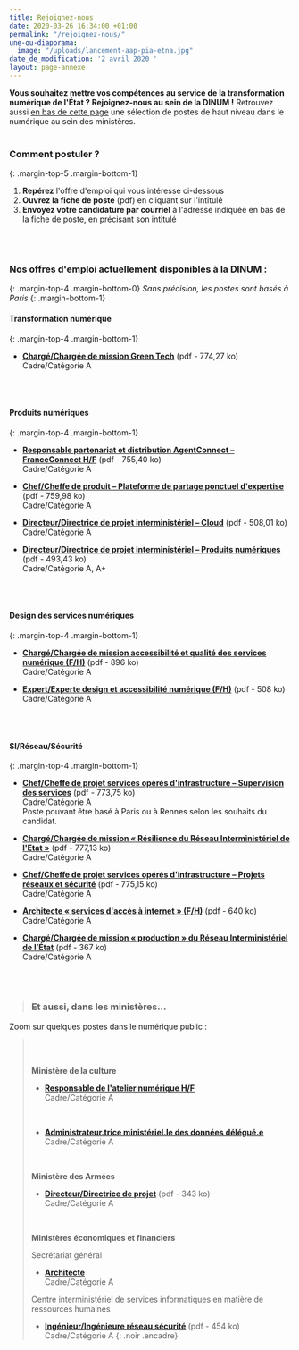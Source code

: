 ```yaml
---
title: Rejoignez-nous
date: 2020-03-26 16:34:00 +01:00
permalink: "/rejoignez-nous/"
une-ou-diaporama:
  image: "/uploads/lancement-aap-pia-etna.jpg"
date_de_modification: '2 avril 2020 '
layout: page-annexe
---
```


**Vous souhaitez mettre vos compétences au service de la transformation numérique de l'État ? Rejoignez-nous au sein de la DINUM !** 
Retrouvez aussi [en bas de cette page](#offresministères) une sélection de postes de haut niveau dans le numérique au sein des ministères.
<br>
<br>

### Comment postuler ?
{: .margin-top-5 .margin-bottom-1} 
1. **Repérez** l'offre d'emploi qui vous intéresse ci-dessous
2. **Ouvrez la fiche de poste** (pdf) en cliquant sur l'intitulé
3. **Envoyez votre candidature par courriel** à l'adresse indiquée en bas de la fiche de poste, en précisant son intitulé
<br>
<br>

### Nos offres d'emploi actuellement disponibles à la DINUM :
{: .margin-top-4 .margin-bottom-0} 
*Sans précision, les postes sont basés à Paris*
{: .margin-bottom-1} 

#### **Transformation numérique**
{: .margin-top-4 .margin-bottom-1} 
* [**Chargé/Chargée de mission Green Tech**](https://place-ep-recrute.talent-soft.com/Handlers/download.ashx?filetype=1032&fileguid=d76294f5-df23-4c7e-bc3c-486a09b35aa8&offerid=374102 "Chargé/Chargée de mission Green Tech - Télécharger le pdf") (pdf - 774,27&nbsp;ko)
<br>Cadre/Catégorie A
<br>
<br>

#### **Produits numériques**
{: .margin-top-4 .margin-bottom-1} 
* [**Responsable partenariat et distribution AgentConnect – FranceConnect H/F**](https://place-ep-recrute.talent-soft.com/Handlers/download.ashx?filetype=1032&fileguid=4eead9d5-b760-4eb0-b695-1fc8bbc361ee&offerid=374096 "Responsable partenariat et distribution AgentConnect – FranceConnect H/F - Télécharger le pdf") (pdf - 755,40&nbsp;ko)
<br>Cadre/Catégorie A

* [**Chef/Cheffe de produit – Plateforme de partage ponctuel d'expertise**](https://place-ep-recrute.talent-soft.com/Handlers/download.ashx?filetype=1032&fileguid=713397d6-577a-40af-a975-ce60f0402eca&offerid=371415 "Chef/Cheffe de produit – Plateforme de partage ponctuel d'expertise - Télécharger le pdf") (pdf - 759,98&nbsp;ko)
<br>Cadre/Catégorie A

* [**Directeur/Directrice de projet interministériel – Cloud**](https://place-ep-recrute.talent-soft.com/Handlers/download.ashx?filetype=1032&fileguid=c6bc4b4a-2cfc-4a36-882d-65634a5dc352&offerid=366750 "Directeur/Directrice de projet interministériel – Cloud - Télécharger le pdf") (pdf - 508,01&nbsp;ko)
<br>Cadre/Catégorie A

* [**Directeur/Directrice de projet interministériel – Produits numériques**](https://place-ep-recrute.talent-soft.com/Handlers/download.ashx?filetype=1032&fileguid=be899574-340e-4ac7-9d91-c47f2049776c&offerid=366771 "Directeur/Directrice de projet interministériel – Produits numériques - Télécharger le pdf") (pdf - 493,43&nbsp;ko)
<br>Cadre/Catégorie A, A+
<br>
<br>

#### **Design des services numériques**
{: .margin-top-4 .margin-bottom-1}
* [**Chargé/Chargée de mission accessibilité et qualité des services numérique  (F/H)**](https://place-ep-recrute.talent-soft.com/Handlers/download.ashx?filetype=1032&fileguid=cb5c37d0-279b-41bd-a375-a468c056724b&offerid=370784) (pdf - 896&nbsp;ko)
<br>Cadre/Catégorie A

* [**Expert/Experte design et accessibilité numérique   (F/H)**](https://place-ep-recrute.talent-soft.com/Handlers/download.ashx?filetype=1032&fileguid=38fcb75b-1aeb-4b25-96e0-dbd5b28278b2&offerid=370785) (pdf - 508&nbsp;ko)
<br>Cadre/Catégorie A
<br>
<br>

#### **SI/Réseau/Sécurité**
{: .margin-top-4 .margin-bottom-1}
* [**Chef/Cheffe de projet services opérés d'infrastructure – Supervision des services**](https://place-ep-recrute.talent-soft.com/Handlers/download.ashx?filetype=1032&fileguid=6d0887a2-da90-4966-b027-b84f91bd4a66&offerid=374085 "Chef/Cheffe de projet services opérés d'infrastructure – Supervision des services - Télécharger le pdf") (pdf - 773,75&nbsp;ko)
<br>Cadre/Catégorie A
<br>Poste pouvant être basé à Paris ou à Rennes selon les souhaits du candidat.

* [**Chargé/Chargée de mission « Résilience du Réseau Interministériel de l'Etat »**](https://place-ep-recrute.talent-soft.com/Handlers/download.ashx?filetype=1032&fileguid=447d3aed-3dd4-48ca-b106-0be564f2fd8f&offerid=374091 "Chargé/Chargée de mission « Résilience du Réseau Interministériel de l'Etat » - Télécharger le pdf") (pdf - 777,13&nbsp;ko)
<br>Cadre/Catégorie A

* [**Chef/Cheffe de projet services opérés d'infrastructure – Projets réseaux et sécurité**](https://place-ep-recrute.talent-soft.com/Handlers/download.ashx?filetype=1032&fileguid=c71b2bbf-e919-4d78-ab41-928f7823118e&offerid=374082 "Chef/Cheffe de projet services opérés d'infrastructure – Projets réseaux et sécurité - Télécharger le pdf") (pdf - 775,15&nbsp;ko)
<br>Cadre/Catégorie A

* [**Architecte « services d'accès à internet » (F/H)**](https://place-ep-recrute.talent-soft.com/Handlers/download.ashx?filetype=1032&fileguid=4bc69156-4b3c-4c8f-b689-826ec3bee61a&offerid=366760 "Architecte « services d'accès à internet » (F/H) - Télécharger le pdf") (pdf - 640&nbsp;ko)
<br>Cadre/Catégorie A

* [**Chargé/Chargée de mission « production » du Réseau Interministériel de l’État**](https://place-ep-recrute.talent-soft.com/Handlers/download.ashx?filetype=1032&fileguid=91edec12-625d-4708-bcd0-6be1e4f255ea&offerid=288819 "Chargé/Chargée de mission « production » du Réseau Interministériel de l’État - Télécharger le pdf") (pdf - 367&nbsp;ko)
<br>Cadre/Catégorie A
<br>
<br>


> ### Et aussi, dans les ministères…<a id="offresministères"></a> 
Zoom sur quelques postes dans le numérique public :
> <br>
> <br>
> 
> **Ministère de la culture**
> * [**Responsable de l'atelier numérique H/F**](https://place-ep-recrute.talent-soft.com/Handlers/download.ashx?filetype=1032&fileguid=081a5d0c-4c02-4292-8806-ed8b0e979a03&offerid=373532 "Responsable de l'atelier numérique H/F")<br>Cadre/Catégorie A
> <br>
>
> * [**Administrateur.trice ministériel.le des données délégué.e**](https://place-ep-recrute.talent-soft.com/Handlers/download.ashx?filetype=1032&fileguid=81eb534b-deb0-49ca-a21a-be6820f2a6bd&offerid=373531 "Administrateur.trice ministériel.le des données délégué.e")<br>Cadre/Catégorie A
> <br>
>
>
> **Ministère des Armées**
> * [**Directeur/Directrice de projet**](https://www.legifrance.gouv.fr/jo_pdf.do?id=JORFTEXT000039416508 "Directeur/Directrice de projet - Télécharger le pdf") (pdf - 343&nbsp;ko)
<br>Cadre/Catégorie A
> <br>
> 
> **Ministères économiques et financiers**
> 
> Secrétariat général 
> * [**Architecte**](https://www.place-emploi-public.gouv.fr/offre-emploi/architecte-hf-reference-MEF_2019-439 "Architecte - Consulter la fiche de poste")<br> 
> Cadre/Catégorie A<br>
> 
> 
> Centre interministériel de services informatiques en matière de ressources humaines
> * [**Ingénieur/Ingénieure réseau sécurité**](https://place-ep-recrute.talent-soft.com/Handlers/download.ashx?filetype=1032&fileguid=f3c98daf-62a0-47ce-9824-01b99c737e05&offerid=150292 "Ingénieur/Ingénieure réseau sécurité - Télécharger le pdf") (pdf - 454&nbsp;ko)<br>
> Cadre/Catégorie A
{: .noir .encadre}